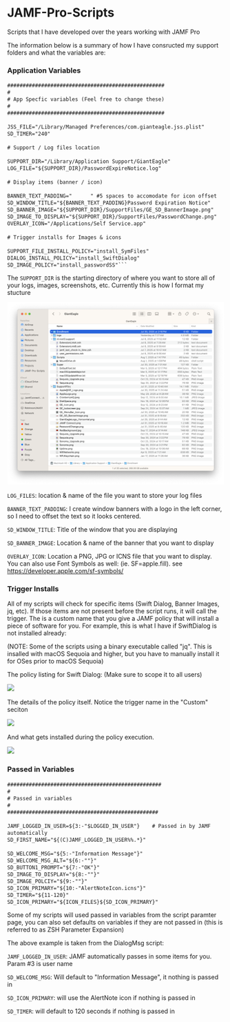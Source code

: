 # JAMF-Pro-Scripts
Scripts that I have developed over the years working with JAMF Pro

The information below is a summary of how I have consructed my support folders and what the variables are:

### Application Variables ###
```
###################################################
#
# App Specfic variables (Feel free to change these)
#
###################################################

JSS_FILE="/Library/Managed Preferences/com.gianteagle.jss.plist"
SD_TIMER="240"

# Support / Log files location

SUPPORT_DIR="/Library/Application Support/GiantEagle"
LOG_FILE="${SUPPORT_DIR}/PasswordExpireNotice.log"

# Display items (banner / icon)

BANNER_TEXT_PADDING="      " #5 spaces to accomodate for icon offset
SD_WINDOW_TITLE="${BANNER_TEXT_PADDING}Password Expiration Notice"
SD_BANNER_IMAGE="${SUPPORT_DIR}/SupportFiles/GE_SD_BannerImage.png"
SD_IMAGE_TO_DISPLAY="${SUPPORT_DIR}/SupportFiles/PasswordChange.png"
OVERLAY_ICON="/Applications/Self Service.app"

# Trigger installs for Images & icons

SUPPORT_FILE_INSTALL_POLICY="install_SymFiles"
DIALOG_INSTALL_POLICY="install_SwiftDialog"
SD_IMAGE_POLICY="install_passwordSS"```
```

The ```SUPPORT_DIR``` is the starting directory of where you want to store all of your logs, images, screenshots, etc.  Currently this is how I format my stucture

![](/README-FileStructure.png)

```LOG_FILES```: location & name of the file you want to store your log files

```BANNER_TEXT_PADDING```: I create window banners with a logo in the left corner, so I need to offset the text so it looks centered.

```SD_WINDOW_TITLE```: Title of the window that you are displaying

```SD_BANNER_IMAGE```: Location & name of the banner that you want to display

```OVERLAY_ICON```: Location a PNG, JPG or ICNS file that you want to display.  You can also use Font Symbols as well: (ie.  SF=apple.fill). see https://developer.apple.com/sf-symbols/

### Trigger Installs ###

All of my scripts will check for specific items (Swift Dialog, Banner Images, jq, etc).  If those items are not present before the script runs, it will call the trigger.  The is a custom name that you give a JAMF policy that will install a piece of software for you.  For example, this is what I have if SwiftDialog is not installed already:

(NOTE: Some of the scripts using a binary executable called "jq".  This is insalled with macOS Sequoia and higher, but you have to manually install it for OSes prior to macOS Sequoia)

The policy listing for Swift Dialog: (Make sure to scope it to all users)

![](/README-JAMFPolicy.png)

The details of the policy itself.  Notice the trigger name in the "Custom" seciton

![](/JAMF-Pro-Scripts/README-JAMFTrigger.png)

And what gets installed during the policy execution.  

![](/JAMF-Pro-Scripts/README_JAMFPackage.png)


### Passed in Variables ###
```
##################################################
#
# Passed in variables
# 
#################################################

JAMF_LOGGED_IN_USER=${3:-"$LOGGED_IN_USER"}    # Passed in by JAMF automatically
SD_FIRST_NAME="${(C)JAMF_LOGGED_IN_USER%%.*}"   

SD_WELCOME_MSG="${5:-"Information Message"}"
SD_WELCOME_MSG_ALT="${6:-""}"
SD_BUTTON1_PROMPT="${7:-"OK"}"
SD_IMAGE_TO_DISPLAY="${8:-""}"
SD_IMAGE_POLCIY="${9:-""}"
SD_ICON_PRIMARY="${10:-"AlertNoteIcon.icns"}"
SD_TIMER="${11-120}"
SD_ICON_PRIMARY="${ICON_FILES}${SD_ICON_PRIMARY}"
```

Some of my scripts will used passed in variables from the script paramter page, you can also set defaults on variables if they are not passed in (this is referred to as ZSH Parameter Expansion)

The above example is taken from the DialogMsg script:

```JAMF_LOGGED_IN_USER```: JAMF automatically passes in some items for you. Param #3 is user name

```SD_WELCOME_MSG```: Will default to "Information Message", it nothing is passed in

```SD_ICON_PRIMARY```: will use the AlertNote icon if nothing is passed in

```SD_TIMER```: will default to 120 seconds if nothing is passed in
